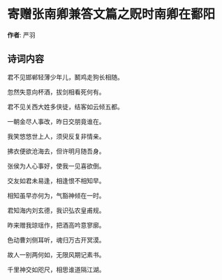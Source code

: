 # 寄赠张南卿兼答文篇之贶时南卿在鄱阳

**作者**: 严羽

## 诗词内容

君不见邯郸轻薄少年儿，鬭鸡走狗长相随。

忽然失意向杯酒，拔剑相看死何有。

君不见关西大姓多侠徒，结客如云倾五都。

一朝金尽人事改，昨日交朋竟谁在。

我笑悠悠世上人，须臾反复非情亲。

拂衣便欲沧海去，但许明月随吾身。

张侯为人心事好，使我一见喜欲倒。

交友如君未易逢，相逢恨不相知早。

相知虽早亦何为，气豁神倾在一时。

君知海内刘玄德，我识弘农皇甫规。

昨来赠我琼瑶作，把酒高吟意寥廓。

色动曹刘侧耳听，魂归万古开冥漠。

故人一别两何如，无限风期记素书。

千里神交如咫尺，相思谁道隔江湖。

